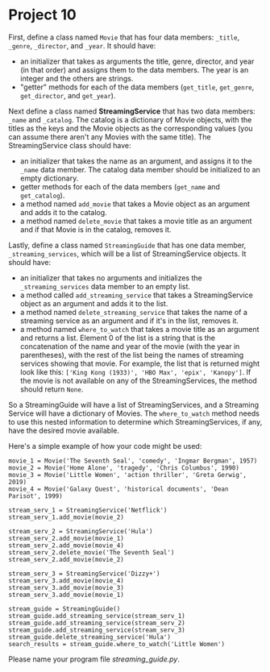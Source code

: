 # Project 10

First, define a class named `Movie` that has four data members: 
`_title`, `_genre`, `_director`, and `_year`. It should have:

* an initializer that takes as arguments the title, genre, director, and year
(in that order) and assigns them to the data members. The year is an integer and
the others are strings.
* "getter" methods for each of the data members (`get_title`, `get_genre`,
`get_director`, and `get_year`).

Next define a class named **StreamingService** that has two data members: `_name`
and `_catalog`. The catalog is a dictionary of Movie objects, with the titles as
the keys and the Movie objects as the corresponding values (you can assume there
aren't any Movies with the same title). The StreamingService class should have:

* an initializer that takes the name as an argument, and assigns it to the `_name`
data member. The catalog data member should be initialized to an empty dictionary.
* getter methods for each of the data members (`get_name` and `get_catalog`).
* a method named `add_movie` that takes a Movie object as an argument and adds it
to the catalog.
* a method named `delete_movie` that takes a movie title as an argument and if that
Movie is in the catalog, removes it.

Lastly, define a class named `StreamingGuide` that has one data member,
`_streaming_services`, which will be a list of StreamingService objects. It should have:

* an initializer that takes no arguments and initializes the `_streaming_services`
data member to an empty list.
* a method called `add_streaming_service` that takes a StreamingService object as
an argument and adds it to the list.
* a method named `delete_streaming_service` that takes the name of a streaming service
as an argument and if it's in the list, removes it.
* a method named `where_to_watch` that takes a movie title as an argument and returns
a list. Element 0 of the list is a string that is the concatenation of the name and
year of the movie (with the year in parentheses), with the rest of the list being
the names of streaming services showing that movie. For example, the list that is
returned might look like this: ```['King Kong (1933)', 'HBO Max', 'epix', 'Kanopy']```.
If the movie is not available on any of the StreamingServices, the method should return `None`.

So a StreamingGuide will have a list of StreamingServices, and a Streaming Service
will have a dictionary of Movies. The `where_to_watch` method needs to use this
nested information to determine which StreamingServices, if any, have the desired
movie available.

Here's a simple example of how your code might be used:

```
movie_1 = Movie('The Seventh Seal', 'comedy', 'Ingmar Bergman', 1957)
movie_2 = Movie('Home Alone', 'tragedy', 'Chris Columbus', 1990)
movie_3 = Movie('Little Women', 'action thriller', 'Greta Gerwig', 2019)
movie_4 = Movie('Galaxy Quest', 'historical documents', 'Dean Parisot', 1999)

stream_serv_1 = StreamingService('Netflick')
stream_serv_1.add_movie(movie_2)

stream_serv_2 = StreamingService('Hula')
stream_serv_2.add_movie(movie_1)
stream_serv_2.add_movie(movie_4)
stream_serv_2.delete_movie('The Seventh Seal')
stream_serv_2.add_movie(movie_2)

stream_serv_3 = StreamingService('Dizzy+')
stream_serv_3.add_movie(movie_4)
stream_serv_3.add_movie(movie_3)
stream_serv_3.add_movie(movie_1)

stream_guide = StreamingGuide()
stream_guide.add_streaming_service(stream_serv_1)
stream_guide.add_streaming_service(stream_serv_2)
stream_guide.add_streaming_service(stream_serv_3)
stream_guide.delete_streaming_service('Hula')
search_results = stream_guide.where_to_watch('Little Women')
```

Please name your program file *streaming_guide.py*.

